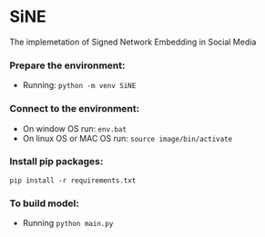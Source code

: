 # SiNE

The implemetation of Signed Network Embedding in Social Media

### Prepare the environment:

- Running: `python -m venv SiNE`

### Connect to the environment:

- On window OS run: `env.bat`
- On linux OS or MAC OS run: `source image/bin/activate`

### Install pip packages:

`pip install -r requirements.txt`

### To build model:

- Running `python main.py`
